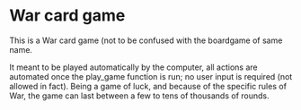 # War card game

This is a War card game (not to be confused with the boardgame of same name.

It meant to be played automatically by the computer, all actions are automated once the play_game function is run; no user input is required (not allowed in fact).
Being a game of luck, and because of the specific rules of War, the game can last between a few to tens of thousands of rounds.
